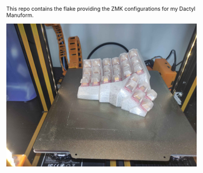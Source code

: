 This repo contains the flake providing the ZMK configurations for my Dactyl Manuform.

![Left Dactyl half](img/LeftHalf.jpg)

